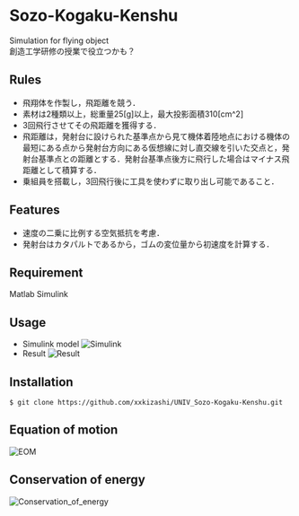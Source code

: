 # Sozo-Kogaku-Kenshu
Simulation for flying object  
創造工学研修の授業で役立つかも？

## Rules
- 飛翔体を作製し，飛距離を競う．
- 素材は2種類以上，総重量25[g]以上，最大投影面積310[cm^2]
- 3回飛行させてその飛距離を獲得する．
- 飛距離は，発射台に設けられた基準点から見て機体着陸地点における機体の最短にある点から発射台方向にある仮想線に対し直交線を引いた交点と，発射台基準点との距離とする．発射台基準点後方に飛行した場合はマイナス飛距離として積算する．
- 乗組員を搭載し，3回飛行後に工具を使わずに取り出し可能であること．

## Features
- 速度の二乗に比例する空気抵抗を考慮．
- 発射台はカタパルトであるから，ゴムの変位量から初速度を計算する．

## Requirement
Matlab Simulink

## Usage
- Simulink model
![Simulink](https://github.com/xxkizashi/UNIV_Sozo-Kogaku-Kenshu/blob/master/picture/simulink_model.PNG "simulink")
- Result
![Result](https://github.com/xxkizashi/UNIV_Sozo-Kogaku-Kenshu/blob/master/picture/result.PNG "result")

## Installation
    $ git clone https://github.com/xxkizashi/UNIV_Sozo-Kogaku-Kenshu.git

## Equation of motion
![EOM](https://github.com/xxkizashi/UNIV_Sozo-Kogaku-Kenshu/blob/master/equation/EOM.png "EOM")

<!-- $$
m\ddot{x} = -k\dot{x}^{2}\\
m\ddot{y} = -k\dot{y}^{2} - mg
$$ -->
## Conservation of energy
![Conservation_of_energy](https://github.com/xxkizashi/UNIV_Sozo-Kogaku-Kenshu/blob/master/equation/conservation_of_energy.png "Conservation_of_energy")

<!-- $$
\frac{1}{2}k x_{k0}^{2} - mg |x_{k0}| \sin \theta = \frac{1}{2} m v_{0}^{2}
$$ -->